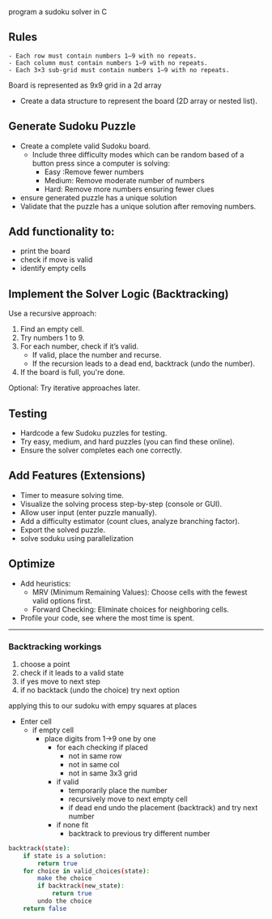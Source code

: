 program a sudoku solver in C

## Rules
    - Each row must contain numbers 1–9 with no repeats.
    - Each column must contain numbers 1–9 with no repeats.
    - Each 3×3 sub-grid must contain numbers 1–9 with no repeats.

Board is represented as 9x9 grid in a 2d array
- Create a data structure to represent the board (2D array or nested list).

## Generate Sudoku Puzzle
- Create a complete valid Sudoku board.
    - Include three difficulty modes which can be random based of a button press since a computer is solving:
        - Easy :Remove fewer numbers
        - Medium: Remove moderate number of numbers
        - Hard: Remove more numbers ensuring fewer clues
- ensure generated puzzle has a unique solution
- Validate that the puzzle has a unique solution after removing numbers.

## Add functionality to:
- print the board
- check if move is valid
- identify empty cells

## Implement the Solver Logic (Backtracking)
Use a recursive approach:
1. Find an empty cell.
2. Try numbers 1 to 9.
3. For each number, check if it’s valid.
    - If valid, place the number and recurse.
    - If the recursion leads to a dead end, backtrack (undo the number).
4. If the board is full, you're done.

Optional: Try iterative approaches later.

## Testing
- Hardcode a few Sudoku puzzles for testing.
- Try easy, medium, and hard puzzles (you can find these online).
- Ensure the solver completes each one correctly.

## Add Features (Extensions)
- Timer to measure solving time.
- Visualize the solving process step-by-step (console or GUI).
- Allow user input (enter puzzle manually).
- Add a difficulty estimator (count clues, analyze branching factor).
- Export the solved puzzle.
- solve soduku using parallelization


## Optimize
- Add heuristics:
    -   MRV (Minimum Remaining Values): Choose cells with the fewest valid options first.
    - Forward Checking: Eliminate choices for neighboring cells.
- Profile your code, see where the most time is spent.
---

### Backtracking workings
1. choose a point
2. check if it leads to a valid state
3. if yes move to next step
4. if no backtack (undo the choice) try next option

applying this to our sudoku with empy squares at places 
- Enter cell
    - if empty cell
        - place digits from 1->9 one by one
            - for each checking if placed
                - not in same row
                - not in same col
                - not in same 3x3 grid
            - if valid
                - temporarily place the number
                - recursively move to next empty cell
                - if dead end undo the placement (backtrack) and try next number
            - if none fit
                - backtrack to previous try different number


```sh
backtrack(state):
    if state is a solution:
        return true
    for choice in valid_choices(state):
        make the choice
        if backtrack(new_state):
            return true
        undo the choice
    return false
```